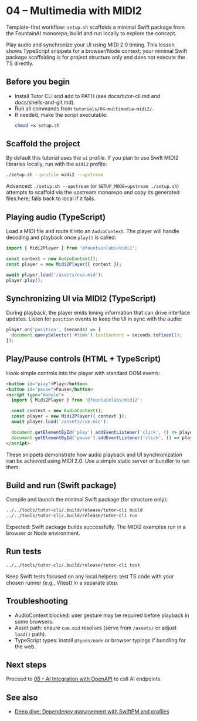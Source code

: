 # 04 – Multimedia with MIDI2

Template-first workflow: `setup.sh` scaffolds a minimal Swift package from the FountainAI monorepo; build and run locally to explore the concept.

Play audio and synchronize your UI using MIDI 2.0 timing. This lesson shows TypeScript snippets for a browser/Node context; your minimal Swift package scaffolding is for project structure only and does not execute the TS directly.

## Before you begin
- Install Tutor CLI and add to PATH (see docs/tutor-cli.md and docs/shells-and-git.md).
- Run all commands from `tutorials/04-multimedia-midi2/`.
- If needed, make the script executable:
  ```bash
  chmod +x setup.sh
  ```

## Scaffold the project
By default this tutorial uses the `ai` profile. If you plan to use Swift MIDI2 libraries locally, run with the `midi2` profile:

```bash
./setup.sh --profile midi2 --upstream
```

Advanced: `./setup.sh --upstream` (or `SETUP_MODE=upstream ./setup.sh`) attempts to scaffold via the upstream monorepo and copy its generated files here; falls back to local if it fails.

## Playing audio (TypeScript)

Load a MIDI file and route it into an `AudioContext`. The player will handle decoding and playback once `play()` is called:

```ts
import { Midi2Player } from '@fountainlabs/midi2';

const context = new AudioContext();
const player = new Midi2Player({ context });

await player.load('/assets/cue.mid');
player.play();
```

## Synchronizing UI via MIDI2 (TypeScript)

During playback, the player emits timing information that can drive interface updates. Listen for `position` events to keep the UI in sync with the audio:

```ts
player.on('position', (seconds) => {
  document.querySelector('#time').textContent = seconds.toFixed(1);
});
```

## Play/Pause controls (HTML + TypeScript)

Hook simple controls into the player with standard DOM events:

```html
<button id="play">Play</button>
<button id="pause">Pause</button>
<script type="module">
  import { Midi2Player } from '@fountainlabs/midi2';

  const context = new AudioContext();
  const player = new Midi2Player({ context });
  await player.load('/assets/cue.mid');

  document.getElementById('play').addEventListener('click', () => player.play());
  document.getElementById('pause').addEventListener('click', () => player.pause());
</script>
```

These snippets demonstrate how audio playback and UI synchronization can be achieved using MIDI 2.0. Use a simple static server or bundler to run them.

## Build and run (Swift package)
Compile and launch the minimal Swift package (for structure only):

```bash
../../tools/tutor-cli/.build/release/tutor-cli build
../../tools/tutor-cli/.build/release/tutor-cli run
```

Expected: Swift package builds successfully. The MIDI2 examples run in a browser or Node environment.

## Run tests
```bash
../../tools/tutor-cli/.build/release/tutor-cli test
```
Keep Swift tests focused on any local helpers; test TS code with your chosen runner (e.g., Vitest) in a separate step.

## Troubleshooting
- AudioContext blocked: user gesture may be required before playback in some browsers.
- Asset path: ensure `cue.mid` resolves (serve from `/assets/` or adjust `load()` path).
- TypeScript types: install `@types/node` or browser typings if bundling for the web.

## Next steps
Proceed to [05 – AI Integration with OpenAPI](../05-ai-integration-openapi/README.md) to call AI endpoints.

## See also
- [Deep dive: Dependency management with SwiftPM and profiles](../../docs/dependency-management-deep-dive.md)
